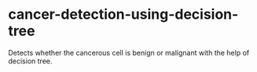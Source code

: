 # cancer-detection-using-decision-tree
Detects whether the cancerous cell is benign or malignant with the help of decision tree.
